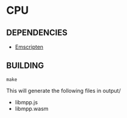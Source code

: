 # CPU
## DEPENDENCIES

- [Emscripten](https://emscripten.org/docs/getting_started/index.html)
## BUILDING

```console
make
```

This will generate the following files in output/
- libmpp.js
- libmpp.wasm